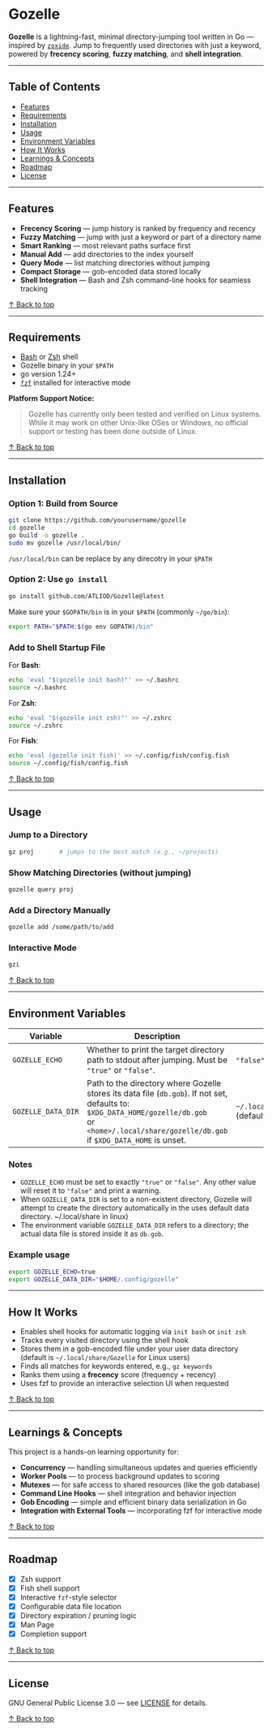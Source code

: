 # Gozelle

**Gozelle** is a lightning-fast, minimal directory-jumping tool written in Go — inspired by [`zoxide`](https://github.com/ajeetdsouza/zoxide). Jump to frequently used directories with just a keyword, powered by **frecency scoring**, **fuzzy matching**, and **shell integration**.

---

## Table of Contents

- [Features](#Features)
- [Requirements](#Requirements)
- [Installation](#Installation)
- [Usage](#Usage)
- [Environment Variables](#Environment-Variables)
- [How It Works](#How-it-works)
- [Learnings & Concepts](#Learnings--concepts)
- [Roadmap](#Roadmap)
- [License](#License)

---

## Features

- **Frecency Scoring** — jump history is ranked by frequency and recency  
- **Fuzzy Matching** — jump with just a keyword or part of a directory name  
- **Smart Ranking** — most relevant paths surface first  
- **Manual Add** — add directories to the index yourself  
- **Query Mode** — list matching directories without jumping  
- **Compact Storage** — gob-encoded data stored locally  
- **Shell Integration** — Bash and Zsh command-line hooks for seamless tracking

[↑ Back to top](#Gozelle)

---

## Requirements

- [Bash](https://www.gnu.org/software/bash/) or [Zsh](https://www.zsh.org/) shell  
- Gozelle binary in your `$PATH`  
- go version 1.24+
- [`fzf`](https://github.com/junegunn/fzf) installed for interactive mode

**Platform Support Notice:**  
> Gozelle has currently only been tested and verified on Linux systems. While it may work on other Unix-like OSes or Windows, no official support or testing has been done outside of Linux.


[↑ Back to top](#Gozelle)

---

## Installation

### Option 1: Build from Source

```bash
git clone https://github.com/yourusername/gozelle
cd gozelle
go build -o gozelle .
sudo mv gozelle /usr/local/bin/
```
`/usr/local/bin` can be replace by any direcotry in your `$PATH`

### Option 2: Use `go install`

```bash
go install github.com/ATLIOD/Gozelle@latest
```

Make sure your `$GOPATH/bin` is in your `$PATH` (commonly `~/go/bin`):

```bash
export PATH="$PATH:$(go env GOPATH)/bin"
```

### Add to Shell Startup File

For **Bash**:

```bash
echo 'eval "$(gozelle init bash)"' >> ~/.bashrc
source ~/.bashrc
```

For **Zsh**:

```bash
echo 'eval "$(gozelle init zsh)"' >> ~/.zshrc
source ~/.zshrc
```

For **Fish**:

```bash
echo 'eval (gozelle init fish)' >> ~/.config/fish/config.fish
source ~/.config/fish/config.fish
```

[↑ Back to top](#Gozelle)

---

## Usage

### Jump to a Directory

```bash
gz proj       # jumps to the best match (e.g., ~/projects)
```

### Show Matching Directories (without jumping)

```bash
gozelle query proj
```

### Add a Directory Manually

```bash
gozelle add /some/path/to/add
```
### Interactive Mode
```bash
gzi
```

[↑ Back to top](#Gozelle)

---
## Environment Variables

| Variable          | Description                                                                                 | Default                                                                                           |
|-------------------|---------------------------------------------------------------------------------------------|-------------------------------------------------------------------------------------------------|
| `GOZELLE_ECHO`    | Whether to print the target directory path to stdout after jumping. Must be `"true"` or `"false"`. | `"false"` (default)                                                                             |
| `GOZELLE_DATA_DIR`| Path to the directory where Gozelle stores its data file (`db.gob`). If not set, defaults to: <br> `$XDG_DATA_HOME/gozelle/db.gob` <br> or `<home>/.local/share/gozelle/db.gob` if `$XDG_DATA_HOME` is unset. | `~/.local/share/gozelle/db.gob` (default)                                                       |

### Notes

- `GOZELLE_ECHO` must be set to exactly `"true"` or `"false"`. Any other value will reset it to `"false"` and print a warning.
- When `GOZELLE_DATA_DIR` is set to a non-existent directory, Gozelle will attempt to create the directory automatically in the uses default data directory. ~/.local/share in linux)
- The environment variable `GOZELLE_DATA_DIR` refers to a directory; the actual data file is stored inside it as `db.gob`.

### Example usage

```bash
export GOZELLE_ECHO=true
export GOZELLE_DATA_DIR="$HOME/.config/gozelle"
```

---

## How It Works

- Enables shell hooks for automatic logging via `init bash` or `init zsh`  
- Tracks every visited directory using the shell hook  
- Stores them in a gob-encoded file under your user data directory (default is `~/.local/share/Gozelle` for Linux users)  
- Finds all matches for keywords entered, e.g., `gz keywords`  
- Ranks them using a **frecency** score (frequency + recency)
- Uses fzf to provide an interactive selection UI when requested

[↑ Back to top](#Gozelle)

---

## Learnings & Concepts

This project is a hands-on learning opportunity for:

- **Concurrency** — handling simultaneous updates and queries efficiently  
- **Worker Pools** — to process background updates to scoring  
- **Mutexes** — for safe access to shared resources (like the gob database)  
- **Command Line Hooks** — shell integration and behavior injection  
- **Gob Encoding** — simple and efficient binary data serialization in Go
- **Integration with External Tools** — incorporating fzf for interactive mode

[↑ Back to top](#Gozelle)

---

## Roadmap

- [X] Zsh support  
- [X] Fish shell support  
- [X] Interactive `fzf`-style selector  
- [X] Configurable data file location  
- [X] Directory expiration / pruning logic  
- [X] Man Page  
- [X] Completion support

[↑ Back to top](#Gozelle)

---

## License


GNU General Public License 3.0 — see [LICENSE](LICENSE) for details.


[↑ Back to top](#Gozelle)
